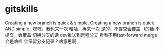 # gitskills
Creating a new branch is quick & simple.
Creating a new branch is quick AND simple..
嘿嘿，我也来一次
哈哈，再来一次
是的，不提交会覆盖 -f的话
不提交，会覆盖 切换分支的话
dev推送到远程分支
看看不用fast-forward merge 会是啥样  会保留分支记录？啥意思啊
